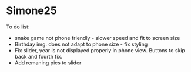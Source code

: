 # Simone25
To do list:
- snake game not phone friendly - slower speed and fit to screen size
- Birthday img. does not adapt to phone size - fix styling
- Fix slider, year is not displayed properly in phone view. Buttons to skip back and fourth fix.
- Add remaning pics to slider



